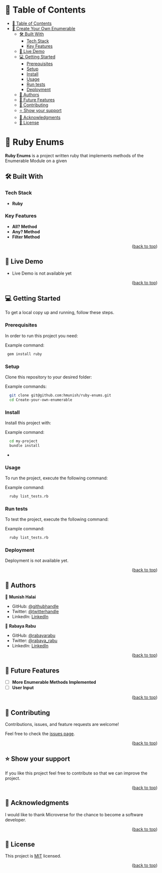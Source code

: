 

# 📗 Table of Contents

- [📗 Table of Contents](#-table-of-contents)
- [📖 Create Your Own Enumerable ](#-create-your-own-enumerable-)
  - [🛠 Built With ](#-built-with-)
    - [Tech Stack ](#tech-stack-)
    - [Key Features ](#key-features-)
  - [🚀 Live Demo ](#-live-demo-)
  - [💻 Getting Started ](#-getting-started-)
    - [Prerequisites](#prerequisites)
    - [Setup](#setup)
    - [Install](#install)
    - [Usage](#usage)
    - [Run tests](#run-tests)
    - [Deployment](#deployment)
  - [👥 Authors ](#-authors-)
  - [🔭 Future Features ](#-future-features-)
  - [🤝 Contributing ](#-contributing-)
  - [⭐️ Show your support ](#️-show-your-support-)
  - [🙏 Acknowledgments ](#-acknowledgments-)
  - [📝 License ](#-license-)


# 📖 Ruby Enums <a name="about-project"></a>

**Ruby Enums** is a project written ruby that implements methods of the Enumerable Module on a given

## 🛠 Built With <a name="built-with"></a>

### Tech Stack <a name="tech-stack"></a>


- **Ruby**


### Key Features <a name="key-features"></a>

- **All? Method**
- **Any? Method**
- **Filter Method**

<p align="right">(<a href="#readme-top">back to top</a>)</p>


## 🚀 Live Demo <a name="live-demo"></a>


- Live Demo is not available yet

<p align="right">(<a href="#readme-top">back to top</a>)</p>


## 💻 Getting Started <a name="getting-started"></a>

To get a local copy up and running, follow these steps.

### Prerequisites

In order to run this project you need:


Example command:

```sh
 gem install ruby
```


### Setup

Clone this repository to your desired folder:


Example commands:

```sh
  git clone git@github.com:hmunish/ruby-enums.git
  cd Create-your-own-enumerable
```

### Install

Install this project with:


Example command:

```sh
  cd my-project
  bundle install
```
-

### Usage

To run the project, execute the following command:


Example command:

```sh
  ruby list_tests.rb
```

### Run tests

To test the project, execute the following command:


Example command:

```sh
  ruby list_tests.rb
```


### Deployment

Deployment is not available yet.


<p align="right">(<a href="#readme-top">back to top</a>)</p>


## 👥 Authors <a name="authors"></a>

👤 **Munish Halai**

- GitHub: [@githubhandle](https://github.com/hmunish)
- Twitter: [@twitterhandle](https://twitter.com/hmunish5)
- LinkedIn: [LinkedIn](https://linkedin.com/in/munish-halai)

👤 **Rabaya Rabu**

- GitHub: [@rabayarabu](https://github.com/rabayarabu)
- Twitter: [@rabaya_rabu](https://twitter.com/rabaya_rabu)
- LinkedIn: [LinkedIn](https://linkedin.com/in/rabaya-rabu-142721169/)

<p align="right">(<a href="#readme-top">back to top</a>)</p>


## 🔭 Future Features <a name="future-features"></a>

- [ ] **More Enumerable Methods Implemented**
- [ ] **User Input**

<p align="right">(<a href="#readme-top">back to top</a>)</p>


## 🤝 Contributing <a name="contributing"></a>

Contributions, issues, and feature requests are welcome!

Feel free to check the [issues page](https://github.com/hmunish/ruby-enums/issues).

<p align="right">(<a href="#readme-top">back to top</a>)</p>


## ⭐️ Show your support <a name="support"></a>

If you like this project feel free to contribute so that we can improve the project.

<p align="right">(<a href="#readme-top">back to top</a>)</p>


## 🙏 Acknowledgments <a name="acknowledgements"></a>

I would like to thank Microverse for the chance to become a software developer.

<p align="right">(<a href="#readme-top">back to top</a>)</p>


## 📝 License <a name="license"></a>

This project is [MIT](./LICENSE) licensed.

<p align="right">(<a href="#readme-top">back to top</a>)</p>